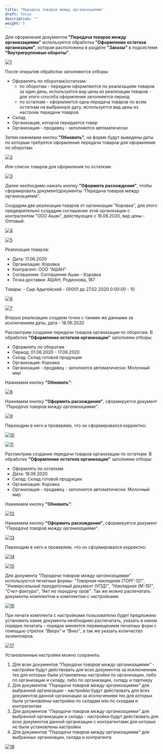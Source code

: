 ```yaml
---
title: "Передача товаров между организациями"
draft: false
description: ""
weight: 5
---
```


Для оформления документов **"Передача товаров между организациями"** используется обработка **"Оформление остатков организации"**, которая расположена в разделе **"Заказы"** в подсистеме **"Внутригрупповые обороты"**.

[![1][1]][1]

После открытия обработки заполняются отборы:

- Оформлять по оборотам/остаткам:
    - по оборотам - передачи оформляются по реализациям товаров за один день, используется вид цены из реализации товаров - для этого способа оформления заполняется период
    - по остаткам - оформляется одна передача товаров по всем остаткам на выбранную дату, используется вид цены из настроек передачи товаров
- Склад
- Организация, которой передается товар
- Организация - продавец - заполняется автоматически

Затем нажимаем кнопку **"Обновить"**, на форме будут выведены даты по которым требуется оформление передачи товаров для оформления по оборотам:

[![2][2]][2]

Или список товаров для оформления по остаткам:

[![3][3]][3]

Далее необходимо нажать кнопку **"Оформить расхождения"**, чтобы сформировать документ/документы "Передача товаров между организациями".

Создадим две реализации товаров от организации "Коровка", для этого предварительно создадим соглашение этой организации с контрагентом "ООО Ашан", действующее с 16.06.2020, вид цены - Оптовый.

[![4][4]][4]

[![5][5]][5]

Реализация товаров:

- Дата: 17.06.2020
- Организация: Коровка
- Контрагент: ООО "АШАН"
- Соглашение: Соглашение Ашан - Коровка
- Точка доставки: АШАН, Родионова, 187

Товары: - Сыр Адыгейский - 00001 до 27.02.2020 0:00:00 - 10

[![6][6]][6]

[![7][7]][7]

Вторую реализацию создаем точно с такими же данными за исключением даты, дата - 18.06.2020

Рассмотрим создание передачи товаров организации по оборотам. В обработке **"Оформление остатков организации"** заполняем отборы:

- Оформлять по оборотам
- Период: 01.06.2020 - 17.06.2020
- Склад: Склад готовой продукции
- Организация: Коровка
- Организация - продавец - заполнится автоматически: Молочный мир

Нажимаем кнопку **"Обновить"**:

[![8][8]][8]

Нажимаем кнопку **"Оформить расхождения"**, сформируется документ *"Передача товаров между организациями"*.

[![9][9]][9]

Переходим в него и проверяем, что он сформировался корректно:

[![10][10]][10]

[![11][11]][11]

Рассмотрим создание передачи товаров организации по остаткам. В обработке **"Оформление остатков организации"** заполняем отборы:

- Оформлять по остаткам
- Дата: 18.06.2020
- Склад: Склад готовой продукции
- Организация: Коровка
- Организация - продавец - заполнится автоматически: Молочный мир

Нажимаем кнопку **"Обновить"**:

[![12][12]][12]

Нажимаем кнопку **"Оформить расхождения"**, сформируется документ *"Передача товаров между организациями"*.

[![13][13]][13]

Переходим в него и проверяем, что он сформировался корректно:

[![14][14]][14]

[![15][15]][15]

Для документа *"Передача товаров между организациями"* используются печатные формы: *"Товарная накладная (ТОРГ-12)"*, *"Универсальный передаточный документ (УПД)"*, *"Накладная (М-15)"*,  *"Счет-фактура"*, *"Акт на передачу прав"*. Так же можно распечатать документы комплектом и комплектом с настройками.

[![16][16]][16]

При печати комплекта с настройками пользователю будет предложено установить какие документы необходимо распечатать, указать в каком порядке печатать - порядок меняется перемещением печатных форм с помощью стрелок *"Вверх"* и *"Вниз"*, а так же указать количество экземпляров.

[![17][17]][17]

Установленные настройки можно сохранить:

1.  Для всех документов *"Передачи товаров между организациями"* - настройки будут действовать для всех документов за исключением тех для которых были установлены настройки по организации, либо по организации и складу, либо по организации, складу и партнеру
2. Для документов *"Передачи товаров между организациями"* для выбранной организации - настройки будут действовать для всех документов данной организации за исключением тех для которых были установлены настройки по складам или по складам и контрагентам
3.  Для документов *"Передачи товаров между организациями"* для выбранной организации и склада - настройки будут действовать для всех документов данной организации с контрагентами для которых не были установлены настройки
4.  Для документов *"Передачи товаров между организациями"* для выбранных организации, склада и контрагента

[![18][18]][18]

[1]: 1.png
[2]: 2.png
[3]: 3.png
[4]: 4.png
[5]: 5.png
[6]: 6.png
[7]: 7.png
[8]: 8.png
[9]: 9.png
[10]: 10.png
[11]: 11.png
[12]: 12.png
[13]: 13.png
[14]: 14.png
[15]: 15.png
[16]: 16.png
[17]: 17.png
[18]: 18.png
